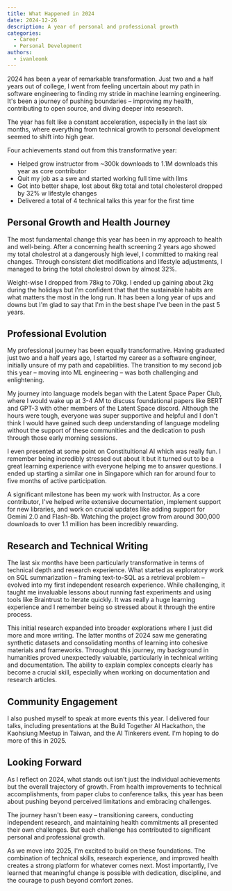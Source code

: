```yaml
---
title: What Happened in 2024
date: 2024-12-26
description: A year of personal and professional growth
categories:
  - Career
  - Personal Development
authors:
  - ivanleomk
---
```


2024 has been a year of remarkable transformation. Just two and a half years out of college, I went from feeling uncertain about my path in software engineering to finding my stride in machine learning engineering. It's been a journey of pushing boundaries – improving my health, contributing to open source, and diving deeper into research.

The year has felt like a constant acceleration, especially in the last six months, where everything from technical growth to personal development seemed to shift into high gear.

Four achievements stand out from this transformative year:

- Helped grow instructor from ~300k downloads to 1.1M downloads this year as core contributor
- Quit my job as a swe and started working full time with llms
- Got into better shape, lost about 6kg total and total cholesterol dropped by 32% w lifestyle changes
- Delivered a total of 4 technical talks this year for the first time

## Personal Growth and Health Journey

The most fundamental change this year has been in my approach to health and well-being. After a concerning health screening 2 years ago showed my total cholestrol at a dangerously high level, I committed to making real changes. Through consistent diet modifications and lifestyle adjustments, I managed to bring the total cholestrol down by almost 32%.

Weight-wise I dropped from 78kg to 70kg. I ended up gaining about 2kg during the holidays but I'm confident that that the sustainable habits are what matters the most in the long run. It has been a long year of ups and downs but I'm glad to say that I'm in the best shape I've been in the past 5 years.

## Professional Evolution

My professional journey has been equally transformative. Having graduated just two and a half years ago, I started my career as a software engineer, initially unsure of my path and capabilities. The transition to my second job this year – moving into ML engineering – was both challenging and enlightening.

My journey into language models began with the Latent Space Paper Club, where I would wake up at 3-4 AM to discuss foundational papers like BERT and GPT-3 with other members of the Latent Space discord. Although the hours were tough, everyone was super supportive and helpful and I don't think I would have gained such deep understanding of language modeling without the support of these communities and the dedication to push through those early morning sessions.

I even presented at some point on Constituitional AI which was really fun. I remember being incredibly stressed out about it but it turned out to be a great learning experience with everyone helping me to answer questions. I ended up starting a similar one in Singapore which ran for around four to five months of active participation.

A significant milestone has been my work with Instructor. As a core contributor, I've helped write extensive documentation, implement support for new libraries, and work on crucial updates like adding support for Gemini 2.0 and Flash-8b. Watching the project grow from around 300,000 downloads to over 1.1 million has been incredibly rewarding.

## Research and Technical Writing

The last six months have been particularly transformative in terms of technical depth and research experience. What started as exploratory work on SQL summarization – framing text-to-SQL as a retrieval problem – evolved into my first independent research experience. While challenging, it taught me invaluable lessons about running fast experiments and using tools like Braintrust to iterate quickly. It was really a huge learning experience and I remember being so stressed about it through the entire process.

This initial research expanded into broader explorations where I just did more and more writing. The latter months of 2024 saw me generating synthetic datasets and consolidating months of learning into cohesive materials and frameworks. Throughout this journey, my background in humanities proved unexpectedly valuable, particularly in technical writing and documentation. The ability to explain complex concepts clearly has become a crucial skill, especially when working on documentation and research articles.

## Community Engagement

I also pushed myself to speak at more events this year. I delivered four talks, including presentations at the Build Together AI Hackathon, the Kaohsiung Meetup in Taiwan, and the AI Tinkerers event. I'm hoping to do more of this in 2025.

## Looking Forward

As I reflect on 2024, what stands out isn't just the individual achievements but the overall trajectory of growth. From health improvements to technical accomplishments, from paper clubs to conference talks, this year has been about pushing beyond perceived limitations and embracing challenges.

The journey hasn't been easy – transitioning careers, conducting independent research, and maintaining health commitments all presented their own challenges. But each challenge has contributed to significant personal and professional growth.

As we move into 2025, I'm excited to build on these foundations. The combination of technical skills, research experience, and improved health creates a strong platform for whatever comes next. Most importantly, I've learned that meaningful change is possible with dedication, discipline, and the courage to push beyond comfort zones.
